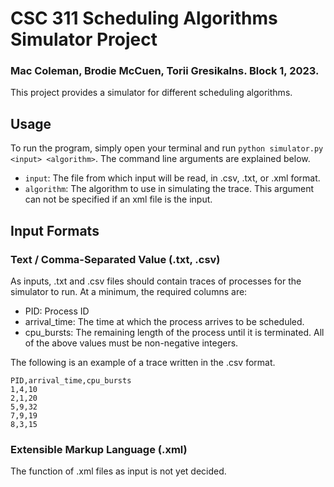# CSC 311 Scheduling Algorithms Simulator Project

### Mac Coleman, Brodie McCuen, Torii Gresikalns. Block 1, 2023.

This project provides a simulator for different scheduling algorithms.

## Usage

To run the program, simply open your terminal and run `python simulator.py <input> <algorithm>`.
The command line arguments are explained below.

* `input`: The file from which input will be read, in .csv, .txt, or .xml format.
* `algorithm`: The algorithm to use in simulating the trace. This argument can not be specified if an xml file is the input.

## Input Formats

### Text / Comma-Separated Value (.txt, .csv)

As inputs, .txt and .csv files should contain traces of processes for the simulator to run. At a minimum, the required columns are:
* PID: Process ID
* arrival_time: The time at which the process arrives to be scheduled.
* cpu_bursts: The remaining length of the process until it is terminated.
All of the above values must be non-negative integers.

The following is an example of a trace written in the .csv format.
```
PID,arrival_time,cpu_bursts
1,4,10
2,1,20
5,9,32
7,9,19
8,3,15
```

### Extensible Markup Language (.xml)

The function of .xml files as input is not yet decided.